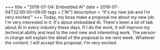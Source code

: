 +++
title =  "2019-07-04: Embedded AI"
date = 2019-07-04T22:00:00+09:00
tags = ["AI"]
description = "It's my new job and I'm very excited."
+++
Today, my boss make a proposal me about my new job.
I'm very interested in it.
It's about embedded AI.
There's been a lot of talk about AI in every industry these days.
If I do the work, it will improve my technical ability and
lead to the next new and interesting work.
The person in charge will explain the detail of the proposal to me next week.
Whatever the content, I will accept this proposal.
I'm very excited.
